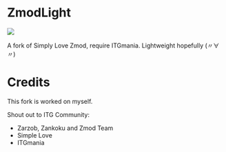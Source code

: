 # ZmodLight

![](https://i.imgur.com/AoHrDQW.png)

A fork of Simply Love Zmod, require ITGmania.
Lightweight hopefully (〃∀〃)

# Credits

This fork is worked on myself.

Shout out to ITG Community:

* Zarzob, Zankoku and Zmod Team
* Simple Love
* ITGmania
